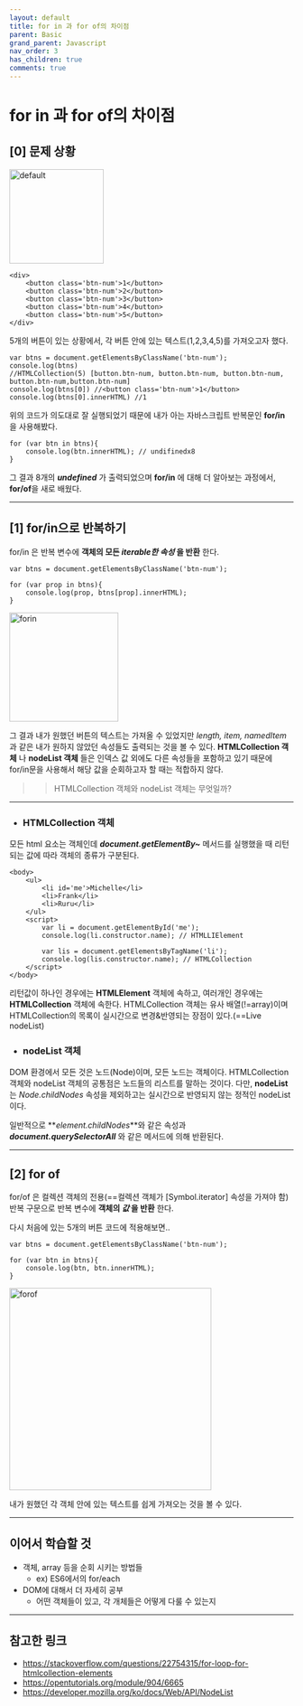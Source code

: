```yaml
---
layout: default
title: for in 과 for of의 차이점
parent: Basic
grand_parent: Javascript
nav_order: 3
has_children: true
comments: true
---
```


# for in 과 for of의 차이점

## [0] 문제 상황

<img width="167" alt="default" src="https://user-images.githubusercontent.com/18614517/50885150-3dd70c00-1430-11e9-9045-25790255065b.png">

```
<div>
    <button class='btn-num'>1</button>
    <button class='btn-num'>2</button>
    <button class='btn-num'>3</button>
    <button class='btn-num'>4</button>
    <button class='btn-num'>5</button>
</div>
```

5개의 버튼이 있는 상황에서, 각 버튼 안에 있는 텍스트(1,2,3,4,5)를 가져오고자 했다.

```
var btns = document.getElementsByClassName('btn-num');
console.log(btns)
//HTMLCollection(5) [button.btn-num, button.btn-num, button.btn-num, button.btn-num,button.btn-num]
console.log(btns[0]) //<button class='btn-num'>1</button>
console.log(btns[0].innerHTML) //1
```

위의 코드가 의도대로 잘 실행되었기 때문에 내가 아는 자바스크립트 반복문인 **for/in** 을 사용해봤다.

```
for (var btn in btns){
    console.log(btn.innerHTML); // undifinedx8
}
```

그 결과 8개의 _**undefined**_ 가 출력되었으며 **for/in** 에 대해 더 알아보는 과정에서, **for/of**을 새로 배웠다.

---

## [1] for/in으로 반복하기

for/in 은 반복 변수에 **객체의 모든 _iterable한 속성_ 을 반환** 한다.

```
var btns = document.getElementsByClassName('btn-num');

for (var prop in btns){
    console.log(prop, btns[prop].innerHTML);
}
```

<img width="193" alt="forin" src="https://user-images.githubusercontent.com/18614517/50900178-c61cd780-1457-11e9-94d6-dc76982c7305.png">

그 결과 내가 원했던 버튼의 텍스트는 가져올 수 있었지만 _length, item, namedItem_ 과 같은 내가 원하지 않았던 속성들도 출력되는 것을 볼 수 있다. **HTMLCollection 객체** 나 **nodeList 객체** 들은 인덱스 값 외에도 다른 속성들을 포함하고 있기 때문에 for/in문을 사용해서 해당 값을 순회하고자 할 때는 적합하지 않다.

> > HTMLCollection 객체와 nodeList 객체는 무엇일까?

---

- ### HTMLCollection 객체

모든 html 요소는 객체인데 **_document.getElementBy~_** 메서드를 실행했을 때 리턴되는 값에 따라 객체의 종류가 구분된다.

```
<body>
    <ul>
        <li id='me'>Michelle</li>
        <li>Frank</li>
        <li>Ruru</li>
    </ul>
    <script>
        var li = document.getElementById('me');
        console.log(li.constructor.name); // HTMLLIElement

        var lis = document.getElementsByTagName('li');
        console.log(lis.constructor.name); // HTMLCollection
    </script>
</body>
```

리턴값이 하나인 경우에는 **HTMLElement** 객체에 속하고, 여러개인 경우에는 **HTMLCollection** 객체에 속한다. HTMLCollection 객체는 유사 배열(!=array)이며 HTMLCollection의 목록이 실시간으로 변경&반영되는 장점이 있다.(==Live nodeList)

- ### nodeList 객체

DOM 환경에서 모든 것은 노드(Node)이며, 모든 노드는 객체이다. HTMLCollection 객체와 nodeList 객체의 공통점은 노드들의 리스트를 말하는 것이다. 다만, **nodeList** 는 _Node.childNodes_ 속성을 제외하고는 실시간으로 반영되지 않는 정적인 nodeList이다.

일반적으로 **_element.childNodes_**와 같은 속성과 **_document.querySelectorAll_** 와 같은 메서드에 의해 반환된다.

---

## [2] for of

for/of 은 컬렉션 객체의 전용(==컬렉션 객체가 [Symbol.iterator] 속성을 가져야 함) 반복 구문으로 반복 변수에 **객체의 _값_ 을 반환** 한다.

다시 처음에 있는 5개의 버튼 코드에 적용해보면..

```
var btns = document.getElementsByClassName('btn-num');

for (var btn in btns){
    console.log(btn, btn.innerHTML);
}
```

<img width="358" alt="forof" src="https://user-images.githubusercontent.com/18614517/50903697-d1750080-1461-11e9-8012-6407dde654aa.png">

내가 원했던 각 객체 안에 있는 텍스트를 쉽게 가져오는 것을 볼 수 있다.

---

## 이어서 학습할 것

- 객체, array 등을 순회 시키는 방법들
  - ex) ES6에서의 for/each
- DOM에 대해서 더 자세히 공부
  - 어떤 객체들이 있고, 각 개체들은 어떻게 다룰 수 있는지

---

## 참고한 링크

- https://stackoverflow.com/questions/22754315/for-loop-for-htmlcollection-elements
- https://opentutorials.org/module/904/6665
- https://developer.mozilla.org/ko/docs/Web/API/NodeList
